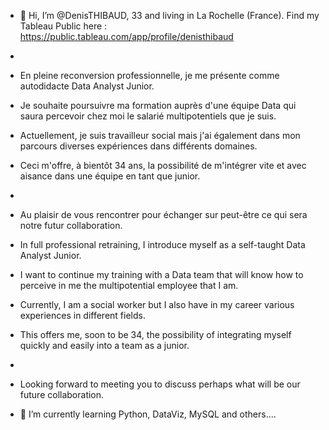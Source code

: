 - 👋 Hi, I’m @DenisTHIBAUD, 33 and living in La Rochelle (France). Find my Tableau Public here : https://public.tableau.com/app/profile/denisthibaud
- 
- En pleine reconversion professionnelle, je me présente comme autodidacte Data Analyst Junior.
- Je souhaite poursuivre ma formation auprès d'une équipe Data qui saura percevoir chez moi le salarié multipotentiels que je suis.
- Actuellement, je suis travailleur social mais j'ai également dans mon parcours diverses expériences dans différents domaines.
- Ceci m'offre, à bientôt 34 ans, la possibilité de m'intégrer vite et avec aisance dans une équipe en tant que junior.
- 
- Au plaisir de vous rencontrer pour échanger sur peut-être ce qui sera notre futur collaboration.


- In full professional retraining, I introduce myself as a self-taught Data Analyst Junior.
- I want to continue my training with a Data team that will know how to perceive in me the multipotential employee that I am.
- Currently, I am a social worker but I also have in my career various experiences in different fields.
- This offers me, soon to be 34, the possibility of integrating myself quickly and easily into a team as a junior.
- 
- Looking forward to meeting you to discuss perhaps what will be our future collaboration.


- 🌱 I’m currently learning Python, DataViz, MySQL and others....
